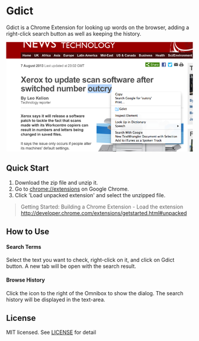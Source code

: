 # Gdict
Gdict is a Chrome Extension for looking up words on the browser, adding a right-click search button as well as keeping the history.

![search](/img/search.png)

## Quick Start
1. Download the zip file and unzip it.
2. Go to [chrome://extensions](chrome://extensions) on Google Chrome.
3. Click 'Load unpacked extension' and select the unzipped file.

> Getting Started: Building a Chrome Extension - Load the extension
http://developer.chrome.com/extensions/getstarted.html#unpacked

## How to Use
#### Search Terms
Select the text you want to check, right-click on it, and click on Gdict button. A new tab will be open with the search result.

#### Browse History
Click the icon to the right of the Omnibox to show the dialog. The search history will be displayed in the text-area.

## License
MIT licensed. See [LICENSE](LICENSE) for detail
